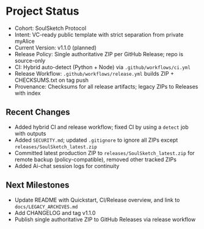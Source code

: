 # Project Status

- Cohort: SoulSketch Protocol
- Intent: VC-ready public template with strict separation from private myAlice
- Current Version: v1.1.0 (planned)
- Release Policy: Single authoritative ZIP per GitHub Release; repo is source-only
- CI: Hybrid auto-detect (Python + Node) via `.github/workflows/ci.yml`
- Release Workflow: `.github/workflows/release.yml` builds ZIP + CHECKSUMS.txt on tag push
- Provenance: Checksums for all release artifacts; legacy ZIPs to Releases with index

## Recent Changes
- Added hybrid CI and release workflow; fixed CI by using a `detect` job with outputs
- Added `SECURITY.md`; updated `.gitignore` to ignore all ZIPs except `releases/SoulSketch_latest.zip`
- Committed latest production ZIP to `releases/SoulSketch_latest.zip` for remote backup (policy-compatible), removed other tracked ZIPs
- Added Ai-chat session logs for continuity

## Next Milestones
- Update README with Quickstart, CI/Release overview, and link to `docs/LEGACY_ARCHIVES.md`
- Add CHANGELOG and tag v1.1.0
- Publish single authoritative ZIP to GitHub Releases via release workflow
